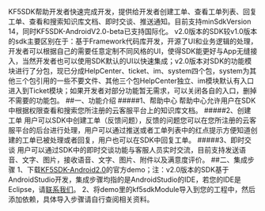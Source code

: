 KF5SDK帮助开发者快速完成开发，提供给开发者创建工单、查看工单列表、回复工单、查看和搜索知识库文档、即时交谈、推送通知。目前支持minSdkVersion 14，同时KF5SDK-AndroidV2.0-beta已支持国际化。
v2.0版本的SDK较v1.0版本的sdk主要区别在于：基于Framework代码库开发，开源了UI和业务逻辑的处理，开发者可以根据自己的需要任意定制不同风格的UI，使得SDK能更好与App无缝接入，当然开发者也可以使用SDK默认的UI以快速集成；v2.0版本对SDK的功能模块进行了分包，现已分成HelpCenter、ticket、im、system四个包，system为其他三个包引用的一些不要文件、其他三个包HelpCenter独立、im模块默认有入口进入到Ticket模块；如果开发者对部分功能暂无需求，可以关闭各自的入口，删掉不需要的功能包。
##一、功能介绍
#####1、帮助中心
帮助中心允许用户在SDK中根据权限查看和搜索您所注册的云客服平台上的知识库文档。
#####2、创建工单
用户可以SDK中创建工单（反馈问题），反馈的问题您可以在您所注册的云客服平台的后台进行处理，用户可以通过推送或者工单列表中的红点提示方便知道创建的工单已被处理或者回复，用户也可以在SDK中回复工单。
#####3、即时交谈
用户可以通过SDK中的即时交谈功能与客服人员实时交流，目前支持发送语音、文字、图片，接收语音、文字、图片、附件以及满意度评价。
##二、集成步骤
1、下载[KF5SDK-Android2.0]()的官方demo；注：v2.0版本的SDK基于AndroidStudio开发，集成步骤均指的是AndroidStudio的IDE，若您的IDE是Eclipse，请[联系我们](http://www.kf5.com/)。
2、将demo里的kf5sdkModule导入到您的工程中，然后添加依赖，具体导入步骤请自行查阅相关资料。
